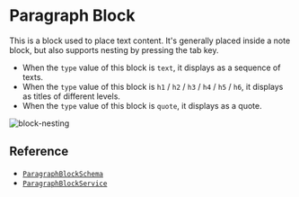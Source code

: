 # Paragraph Block

This is a block used to place text content. It's generally placed inside a note block, but also supports nesting by pressing the tab key.

- When the `type` value of this block is `text`, it displays as a sequence of texts.
- When the `type` value of this block is `h1` / `h2` / `h3` / `h4` / `h5` / `h6`, it displays as titles of different levels.
- When the `type` value of this block is `quote`, it displays as a quote.

![block-nesting](../../images/block-nesting.png)

## Reference

- [`ParagraphBlockSchema`](/api/@lumensuite/blocks/variables/ParagraphBlockSchema.html)
- [`ParagraphBlockService`](/api/@lumensuite/blocks/classes/ParagraphBlockService.html)
